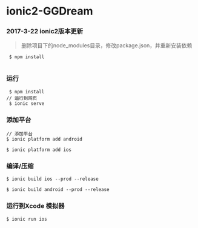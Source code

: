 # ionic2-GGDream

### 2017-3-22 ionic2版本更新
>删除项目下的node_modules目录，修改package.json，并重新安装依赖
```
 $ npm install
	  
```

### 运行
```
 $ npm install
// 运行到网页
 $ ionic serve   

```

### 添加平台
```
// 添加平台
$ ionic platform add android

$ ionic platform add ios

```

### 编译/压缩
```
$ ionic build ios --prod --release

$ ionic build android --prod --release
```

### 运行到Xcode 模拟器
```
$ ionic run ios 

```

